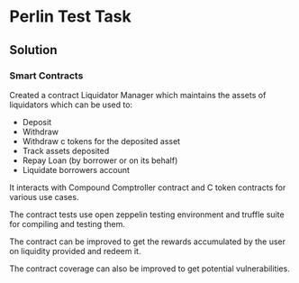 # Perlin Test Task


## Solution

### Smart Contracts

Created a contract Liquidator Manager which maintains the assets of liquidators which can be used to:

- Deposit
- Withdraw
- Withdraw c tokens for the deposited asset
- Track assets deposited
- Repay Loan (by borrower or on its behalf)
- Liquidate borrowers account

It interacts with Compound Comptroller contract and C token contracts for various use cases.

The contract tests use open zeppelin testing environment and truffle suite for compiling and testing them.

The contract can be improved to get the rewards accumulated by the user on liquidity provided and redeem it.

The contract coverage can also be improved to get potential vulnerabilities.




